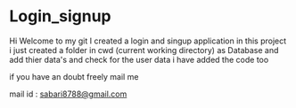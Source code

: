 # Login_signup
Hi Welcome to my git 
I created a login and singup application
in this project i just created a folder in cwd (current working directory) as Database and add thier data's 
and check for the user data 
i have added the code too 

if you have an doubt freely mail me 

mail id : sabari8788@gmail.com

